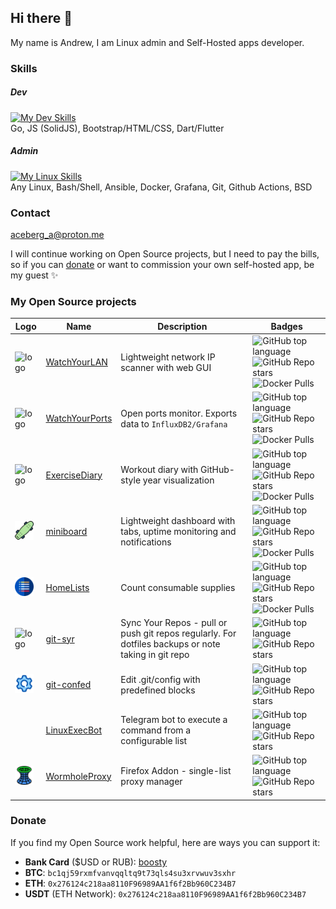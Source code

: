 ## Hi there 👋

My name is Andrew, I am Linux admin and Self-Hosted apps developer.   

### Skills
##### Dev
[![My Dev Skills](https://skillicons.dev/icons?i=go,js,solidjs,bootstrap,html,css,dart,flutter)](https://skillicons.dev)   
Go, JS (SolidJS), Bootstrap/HTML/CSS, Dart/Flutter
##### Admin
[![My Linux Skills](https://skillicons.dev/icons?i=linux,bash,ansible,docker,grafana,git,githubactions,bsd)](https://skillicons.dev)   
Any Linux, Bash/Shell, Ansible, Docker, Grafana, Git, Github Actions, BSD


### Contact
aceberg_a@proton.me

I will continue working on Open Source projects, but I need to pay the bills, so if you can [donate](https://github.com/aceberg#donate) or want to commission your own self-hosted app, be my guest ✨


### My Open Source projects

| Logo | Name  | Description | Badges |
| -------- | --------  | ----------- | ------- |
| <img src="https://raw.githubusercontent.com/aceberg/WatchYourLAN/main/assets/logo.png" alt="logo" width="30"/> | [WatchYourLAN](https://github.com/aceberg/WatchYourLAN) | Lightweight network IP scanner with web GUI  | ![GitHub top language](https://img.shields.io/github/languages/top/aceberg/WatchYourLAN) ![GitHub Repo stars](https://img.shields.io/github/stars/aceberg/WatchYourLAN?style=flat&logo=github&color=%23038000) ![Docker Pulls](https://img.shields.io/docker/pulls/aceberg/watchyourlan?style=flat&logo=docker)|
| <img src="https://raw.githubusercontent.com/aceberg/WatchYourPorts/main/assets/logo.png" alt="logo" width="30"/> | [WatchYourPorts](https://github.com/aceberg/WatchYourPorts) | Open ports monitor. Exports data to `InfluxDB2/Grafana` | ![GitHub top language](https://img.shields.io/github/languages/top/aceberg/WatchYourPorts) ![GitHub Repo stars](https://img.shields.io/github/stars/aceberg/watchyourports?style=flat&logo=github&color=%23038000) ![Docker Pulls](https://img.shields.io/docker/pulls/aceberg/watchyourports?style=flat&logo=docker)|
| <img src="https://raw.githubusercontent.com/aceberg/ExerciseDiary/main/assets/logo.png" alt="logo" width="30"/> | [ExerciseDiary](https://github.com/aceberg/ExerciseDiary) | Workout diary with GitHub-style year visualization | ![GitHub top language](https://img.shields.io/github/languages/top/aceberg/ExerciseDiary) ![GitHub Repo stars](https://img.shields.io/github/stars/aceberg/ExerciseDiary?style=flat&logo=github&color=%23038000) ![Docker Pulls](https://img.shields.io/docker/pulls/aceberg/exercisediary?style=flat&logo=docker)|
| <img src="https://raw.githubusercontent.com/aceberg/miniboard/main/assets/logo.png" alt="logo" width="30"/> | [miniboard](https://github.com/aceberg/miniboard) | Lightweight dashboard with tabs, uptime monitoring and notifications | ![GitHub top language](https://img.shields.io/github/languages/top/aceberg/miniboard) ![GitHub Repo stars](https://img.shields.io/github/stars/aceberg/miniboard?style=flat&logo=github&color=%23038000) ![Docker Pulls](https://img.shields.io/docker/pulls/aceberg/miniboard?style=flat&logo=docker)|
| <img src="https://raw.githubusercontent.com/aceberg/HomeLists/main/assets/logo.png" alt="logo" width="30"/> | [HomeLists](https://github.com/aceberg/HomeLists) | Count consumable supplies | ![GitHub top language](https://img.shields.io/github/languages/top/aceberg/HomeLists) ![GitHub Repo stars](https://img.shields.io/github/stars/aceberg/HomeLists?style=flat&logo=github&color=%23038000) ![Docker Pulls](https://img.shields.io/docker/pulls/aceberg/homelists?style=flat&logo=docker)|
| <img src="https://raw.githubusercontent.com/aceberg/git-syr/main/assets/logo.png" alt="logo" width="30"/> | [git-syr](https://github.com/aceberg/git-syr) | Sync Your Repos - pull or push git repos regularly. For dotfiles backups or note taking in git repo  | ![GitHub top language](https://img.shields.io/github/languages/top/aceberg/git-syr) ![GitHub Repo stars](https://img.shields.io/github/stars/aceberg/git-syr?style=flat&logo=github&color=%23038000)|
| <img src="https://raw.githubusercontent.com/aceberg/git-confed/main/assets/logo.png" alt="logo" width="30"/> | [git-confed](https://github.com/aceberg/git-confed) | Edit .git/config with predefined blocks | ![GitHub top language](https://img.shields.io/github/languages/top/aceberg/git-confed) ![GitHub Repo stars](https://img.shields.io/github/stars/aceberg/git-confed?style=flat&logo=github&color=%23038000)|
| | [LinuxExecBot](https://github.com/aceberg/LinuxExecBot) | Telegram bot to execute a command from a configurable list | ![GitHub top language](https://img.shields.io/github/languages/top/aceberg/LinuxExecBot) ![GitHub Repo stars](https://img.shields.io/github/stars/aceberg/LinuxExecBot?style=flat&logo=github&color=%23038000)|
| <img src="https://raw.githubusercontent.com/aceberg/WormholeProxy/main/assets/logo.png" alt="logo" width="30"/> | [WormholeProxy](https://github.com/aceberg/WormholeProxy) | Firefox Addon - single-list proxy manager | ![GitHub top language](https://img.shields.io/github/languages/top/aceberg/WormholeProxy) ![GitHub Repo stars](https://img.shields.io/github/stars/aceberg/WormholeProxy?style=flat&logo=github&color=%23038000) |

### Donate

If you find my Open Source work helpful, here are ways you can support it:

- **Bank Card** ($USD or RUB): [boosty](https://boosty.to/aceberg/donate)
- **BTC**: ```bc1qj59rxmfvanvqqltq9t73qls4su3xrvwuv3sxhr```
- **ETH**: ```0x276124c218aa8110F96989AA1f6f2Bb960C234B7```
- **USDT** (ETH Network): ```0x276124c218aa8110F96989AA1f6f2Bb960C234B7```